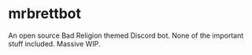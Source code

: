 # mrbrettbot
An open source Bad Religion themed Discord bot.
None of the important stuff included. Massive WIP.
